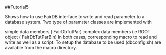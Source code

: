 ##Tutorial5

Shows how to use FairDB interface to write and read parameter to a database system.
Two type of parameter classes are implemented with

simple data members ( FairDbTutPar)
complex data members i.e ROOT object ( FairDbTutParBin)
In both cases, corresponding macro to read and write as well as a script.
To setup the database to be used (dbconfig.sh) are available from the macro directory.
